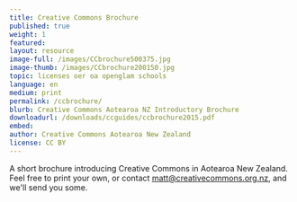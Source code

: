 ```yaml
---
title: Creative Commons Brochure
published: true
weight: 1
featured: 
layout: resource
image-full: /images/CCbrochure500375.jpg
image-thumb: /images/CCbrochure200150.jpg
topic: licenses oer oa openglam schools
language: en
medium: print
permalink: /ccbrochure/
blurb: Creative Commons Aotearoa NZ Introductory Brochure
downloadurl: /downloads/ccguides/ccbrochure2015.pdf
embed:
author: Creative Commons Aotearoa New Zealand
license: CC BY 
---
```

A short brochure introducing Creative Commons in Aotearoa New Zealand. Feel free to print your own, or contact matt@creativecommons.org.nz, and we'll send you some.